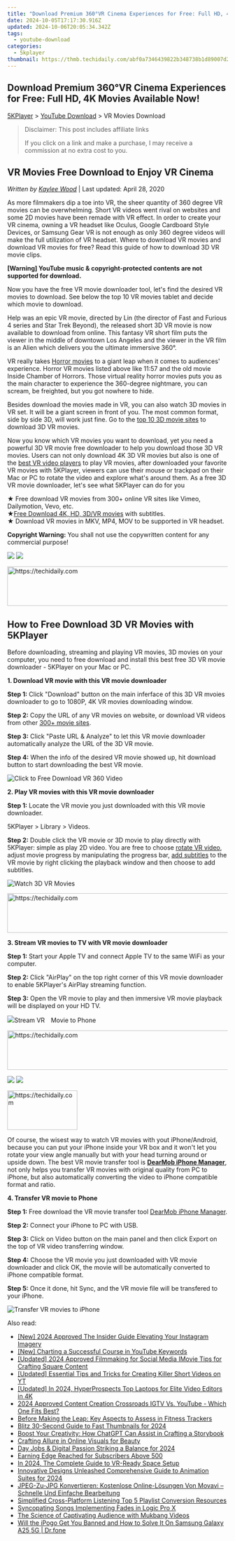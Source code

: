 ```yaml
---
title: "Download Premium 360°VR Cinema Experiences for Free: Full HD, 4K Movies Available Now!"
date: 2024-10-05T17:17:30.916Z
updated: 2024-10-06T20:05:34.342Z
tags:
  - youtube-download
categories:
  - 5kplayer
thumbnail: https://thmb.techidaily.com/abf0a7346439822b348738b1d89007d2223b683ac1cb39ad32a7ef22c65ece88.jpg
---
```


## Download Premium 360°VR Cinema Experiences for Free: Full HD, 4K Movies Available Now!

[5KPlayer](https://tools.techidaily.com/5kplayer/products/) \> [YouTube Download](https://tools.techidaily.com/5kplayer/youtube-download/) \> VR Movies Download

>  Disclaimer: This post includes affiliate links
>
>  If you click on a link and make a purchase, I may receive a commission at no extra cost to you.
>

## VR Movies Free Download to Enjoy VR Cinema

 _Written by [Kaylee Wood](https://www.quora.com/profile/Amanda-Hu-21)_ | Last updated: April 28, 2020 

As more filmmakers dip a toe into VR, the sheer quantity of 360 degree VR movies can be overwhelming. Short VR videos went rival on websites and some 2D movies have been remade with VR effect. In order to create your VR cinema, owning a VR headset like Oculus, Google Cardboard Style Devices, or Samsung Gear VR is not enough as only 360 degree videos will make the full utilization of VR headset. Where to download VR movies and download VR movies for free? Read this guide of how to download 3D VR movie clips. 

**\[Warning\] YouTube music & copyright-protected contents are not supported for download.**

Now you have the free VR movie downloader tool, let's find the desired VR movies to download. See below the top 10 VR movies tablet and decide which movie to download. 

Help was an epic VR movie, directed by Lin (the director of Fast and Furious 4 series and Star Trek Beyond), the released short 3D VR movie is now available to download from online. This fantasy VR short film puts the viewer in the middle of downtown Los Angeles and the viewer in the VR film is an Alien which delivers you the ultimate immersive 360°.

VR really takes [Horror movies](https://tools.techidaily.com/5kplayer/youtube-download/) to a giant leap when it comes to audiences' experience. Horror VR movies listed above like 11:57 and the old movie Inside Chamber of Horrors. Those virtual reality horror movies puts you as the main character to experience the 360-degree nightmare, you can scream, be freighted, but you got nowhere to hide. 

Besides download the movies made in VR, you can also watch 3D movies in VR set. It will be a giant screen in front of you. The most common format, side by side 3D, will work just fine. Go to the [top 10 3D movie sites](https://tools.techidaily.com/5kplayer/youtube-download/) to download 3D VR movies. 

Now you know which VR movies you want to download, yet you need a powerful 3D VR movie free downloader to help you download those 3D VR movies. Users can not only download 4K 3D VR movies but also is one of the [best VR video players](https://tools.techidaily.com/5kplayer/video-music-player/) to play VR movies, after downloaded your favorite VR movies with 5KPlayer, viewers can use their mouse or trackpad on their Mac or PC to rotate the video and explore what's around them. As a free 3D VR movie downloader, let's see what 5KPlayer can do for you

★ Free download VR movies from 300+ online VR sites like Vimeo, Dailymotion, Vevo, etc.   
★[Free Download 4K, HD, 3D/VR movies](https://tools.techidaily.com/5kplayer/youtube-download/) with subtitles.   
 ★ Download VR movies in MKV, MP4, MOV to be supported in VR headset.

**Copyright Warning:** You shall not use the copywritten content for any commercial purpose!

[![](https://www.5kplayer.com/youtube-download/../button/freedownwhitewin.png)](https://tools.techidaily.com/5kplayer/products/) [![](https://www.5kplayer.com/youtube-download/../button/freedownbackmac.png)](https://tools.techidaily.com/5kplayer/products/) 

<!-- affiliate ads begin -->
<a href="https://appsumo.8odi.net/c/5597632/2068407/7443" target="_top" id="2068407">
  <img src="//a.impactradius-go.com/display-ad/7443-2068407" border="0" alt="https://techidaily.com" width="728" height="90"/>
</a>
<img height="0" width="0" src="https://appsumo.8odi.net/i/5597632/2068407/7443" style="position:absolute;visibility:hidden;" border="0" />
<!-- affiliate ads end -->

##  How to Free Download 3D VR Movies with 5KPlayer

Before downloading, streaming and playing VR movies, 3D movies on your computer, you need to free download and install this best free 3D VR movie downloader - 5KPlayer on your Mac or PC. 

**1\. Download VR movie with this VR movie downloader** 

**Step 1:** Click "Download" button on the main inferface of this 3D VR mvoies downloader to go to 1080P, 4K VR movies downloading window.

**Step 2:** Copy the URL of any VR movies on website, or download VR videos from other [300+ movie sites](https://tools.techidaily.com/5kplayer/youtube-download/).

**Step 3:** Click "Paste URL & Analyze" to let this VR movie downloader automatically analyze the URL of the 3D VR movie. 

**Step 4:** When the info of the desired VR movie showed up, hit download button to start downloading the best VR movie.

![Click to Free Download VR 360 Video](https://www.5kplayer.com/youtube-download/img/vr-sites-zjy-008.jpg)

**2\. Play VR movies with this VR movie downloader** 

**Step 1:** Locate the VR movie you just downloaded with this VR movie downloader. 

5KPlayer > Library > Videos.

**Step 2:** Double click the VR movie or 3D movie to play directly with 5KPlayer: simple as play 2D video. You are free to choose [rotate VR video](https://tools.techidaily.com/5kplayer/video-music-player/), adjust movie progress by manipulating the progress bar, [add subtitles](https://tools.techidaily.com/5kplayer/video-music-player/) to the VR movie by right clicking the playback window and then choose to add subtitles. 

![Watch 3D VR Movies](https://www.5kplayer.com/youtube-download/img/play-vr-movie.jpg)

<!-- affiliate ads begin -->
<a href="https://aligracehair.sjv.io/c/5597632/2016170/19272" target="_top" id="2016170">
  <img src="//a.impactradius-go.com/display-ad/19272-2016170" border="0" alt="https://techidaily.com" width="728" height="90"/>
</a>
<img height="0" width="0" src="https://aligracehair.sjv.io/i/5597632/2016170/19272" style="position:absolute;visibility:hidden;" border="0" />
<!-- affiliate ads end -->

**3\. Stream VR movies to TV with VR movie downloader**

**Step 1:** Start your Apple TV and connect Apple TV to the same WiFi as your computer. 

**Step 2:** Click "AirPlay" on the top right corner of this VR movie downloader to enable 5KPlayer's AirPlay streaming function. 

**Step 3:** Open the VR movie to play and then immersive VR movie playback will be displayed on your HD TV. 

![Stream VR　Movie to Phone](https://www.5kplayer.com/youtube-download/../airplay/img/5k-airplay-xsy-airplay-with-win10-15021501.jpg)

<!-- affiliate ads begin -->
<a href="https://review-au.sjv.io/c/5597632/2135316/14409" target="_top" id="2135316">
  <img src="//a.impactradius-go.com/display-ad/14409-2135316" border="0" alt="https://techidaily.com" width="728" height="90"/>
</a>
<img height="0" width="0" src="https://review-au.sjv.io/i/5597632/2135316/14409" style="position:absolute;visibility:hidden;" border="0" />
<!-- affiliate ads end -->

[![](https://www.5kplayer.com/youtube-download/../button/freedownwhitewin.png)](https://tools.techidaily.com/5kplayer/products/) [![](https://www.5kplayer.com/youtube-download/../button/freedownbackmac.png)](https://tools.techidaily.com/5kplayer/products/) 

<!-- affiliate ads begin -->
<a href="https://review-au.sjv.io/c/5597632/2098700/14409" target="_top" id="2098700">
  <img src="//a.impactradius-go.com/display-ad/14409-2098700" border="0" alt="https://techidaily.com" width="160" height="90"/>
</a>
<img height="0" width="0" src="https://review-au.sjv.io/i/5597632/2098700/14409" style="position:absolute;visibility:hidden;" border="0" />
<!-- affiliate ads end -->

Of course, the wisest way to watch VR movies with yout iPhone/Android, because you can put your iPhone inside your VR box and it won't let you rotate your view angle manually but with your head turning around or upside down. The best VR movie transfer tool is [**DearMob iPhone Manager**](https://tools.techidaily.com/5kplayer/iphone-manager/), not only helps you transfer VR movies with original quality from PC to iPhone, but also automatically converting the video to iPhone compatible format and ratio.

**4\. Transfer VR movie to Phone**

 **Step 1:**  Free download the VR movie transfer tool [DearMob iPhone Manager](https://tools.techidaily.com/5kplayer/iphone-manager/).

**Step 2:**  Connect your iPhone to PC with USB.

**Step 3:** Click on Video button on the main panel and then click Export on the top of VR video transferring window.

**Step 4:** Choose the VR movie you just downloaded with VR movie downloader and click OK, the movie will be automatically converted to iPhone compatible format. 

**Step 5:**  Once it done, hit Sync, and the VR movie file will be transfered to your iPhone. 

![Transfer VR movies to iPhone](https://www.5kplayer.com/youtube-download/img/download-iphone-movies.jpg)

<ins class="adsbygoogle"
     style="display:block"
     data-ad-format="autorelaxed"
     data-ad-client="ca-pub-7571918770474297"
     data-ad-slot="1223367746"></ins>

<ins class="adsbygoogle"
     style="display:block"
     data-ad-client="ca-pub-7571918770474297"
     data-ad-slot="8358498916"
     data-ad-format="auto"
     data-full-width-responsive="true"></ins>

<span class="atpl-alsoreadstyle">Also read:</span>
<div><ul>
<li><a href="https://instagram-video-files.techidaily.com/new-2024-approved-the-insider-guide-elevating-your-instagram-imagery/"><u>[New] 2024 Approved The Insider Guide Elevating Your Instagram Imagery</u></a></li>
<li><a href="https://youtube-video-recordings.techidaily.com/new-charting-a-successful-course-in-youtube-keywords/"><u>[New] Charting a Successful Course in YouTube Keywords</u></a></li>
<li><a href="https://instagram-videos.techidaily.com/updated-2024-approved-filmmaking-for-social-media-imovie-tips-for-crafting-square-content/"><u>[Updated] 2024 Approved Filmmaking for Social Media IMovie Tips for Crafting Square Content</u></a></li>
<li><a href="https://youtube-video-recordings.techidaily.com/updated-essential-tips-and-tricks-for-creating-killer-short-videos-on-yt/"><u>[Updated] Essential Tips and Tricks for Creating Killer Short Videos on YT</u></a></li>
<li><a href="https://fox-hovers.techidaily.com/updated-in-2024-hyperprospects-top-laptops-for-elite-video-editors-in-4k/"><u>[Updated] In 2024, HyperProspects Top Laptops for Elite Video Editors in 4K</u></a></li>
<li><a href="https://youtube-video-recordings.techidaily.com/2024-approved-content-creation-crossroads-igtv-vs-youtube-which-one-fits-best/"><u>2024 Approved Content Creation Crossroads IGTV Vs. YouTube - Which One Fits Best?</u></a></li>
<li><a href="https://buynow-marvelous.techidaily.com/before-making-the-leap-key-aspects-to-assess-in-fitness-trackers/"><u>Before Making the Leap: Key Aspects to Assess in Fitness Trackers</u></a></li>
<li><a href="https://youtube-video-recordings.techidaily.com/blitz-30-second-guide-to-fast-thumbnails-for-2024/"><u>Blitz 30-Second Guide to Fast Thumbnails for 2024</u></a></li>
<li><a href="https://tech-haven.techidaily.com/boost-your-creativity-how-chatgpt-can-assist-in-crafting-a-storybook/"><u>Boost Your Creativity: How ChatGPT Can Assist in Crafting a Storybook</u></a></li>
<li><a href="https://youtube-video-recordings.techidaily.com/crafting-allure-in-online-visuals-for-beauty/"><u>Crafting Allure in Online Visuals for Beauty</u></a></li>
<li><a href="https://youtube-video-recordings.techidaily.com/day-jobs-and-digital-passion-striking-a-balance-for-2024/"><u>Day Jobs & Digital Passion Striking a Balance for 2024</u></a></li>
<li><a href="https://youtube-video-recordings.techidaily.com/earning-edge-reached-for-subscribers-above-500/"><u>Earning Edge Reached for Subscribers Above 500</u></a></li>
<li><a href="https://fox-info.techidaily.com/in-2024-the-complete-guide-to-vr-ready-space-setup/"><u>In 2024, The Complete Guide to VR-Ready Space Setup</u></a></li>
<li><a href="https://some-knowledge.techidaily.com/innovative-designs-unleashed-comprehensive-guide-to-animation-suites-for-2024/"><u>Innovative Designs Unleashed Comprehensive Guide to Animation Suites for 2024</u></a></li>
<li><a href="https://win-brilliant.techidaily.com/jpeg-zu-jpg-konvertieren-kostenlose-online-losungen-von-movavi-schnelle-und-einfache-bearbeitung/"><u>JPEG-Zu-JPG Konvertieren: Kostenlose Online-Lösungen Von Movavi – Schnelle Und Einfache Bearbeitung</u></a></li>
<li><a href="https://youtube-video-recordings.techidaily.com/simplified-cross-platform-listening-top-5-playlist-conversion-resources/"><u>Simplified Cross-Platform Listening Top 5 Playlist Conversion Resources</u></a></li>
<li><a href="https://extra-hints.techidaily.com/syncopating-songs-implementing-fades-in-logic-pro-x/"><u>Syncopating Songs Implementing Fades in Logic Pro X</u></a></li>
<li><a href="https://youtube-video-recordings.techidaily.com/the-science-of-captivating-audience-with-mukbang-videos/"><u>The Science of Captivating Audience with Mukbang Videos</u></a></li>
<li><a href="https://fake-location.techidaily.com/will-the-ipogo-get-you-banned-and-how-to-solve-it-on-samsung-galaxy-a25-5g-drfone-by-drfone-virtual-android/"><u>Will the iPogo Get You Banned and How to Solve It On Samsung Galaxy A25 5G | Dr.fone</u></a></li>
</ul></div>

